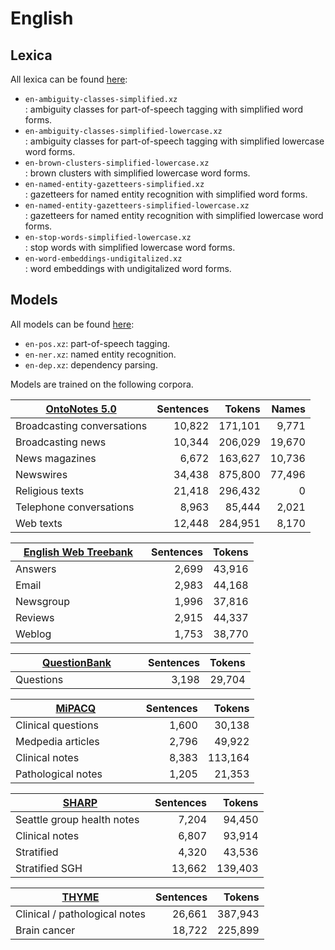 # English

## Lexica

All lexica can be found [here](https://bitbucket.org/emorynlp/nlp4j-english/src):

* `en-ambiguity-classes-simplified.xz`<br>: ambiguity classes for part-of-speech tagging with simplified word forms.
* `en-ambiguity-classes-simplified-lowercase.xz`<br>: ambiguity classes for part-of-speech tagging with simplified lowercase word forms.
* `en-brown-clusters-simplified-lowercase.xz`<br>: brown clusters with simplified lowercase word forms. 
* `en-named-entity-gazetteers-simplified.xz`<br>: gazetteers for named entity recognition with simplified word forms.
* `en-named-entity-gazetteers-simplified-lowercase.xz`<br>: gazetteers for named entity recognition with simplified lowercase word forms.
* `en-stop-words-simplified-lowercase.xz`<br>: stop words with simplified lowercase word forms.
* `en-word-embeddings-undigitalized.xz`<br>: word embeddings with undigitalized word forms.

## Models

All models can be found [here](https://bitbucket.org/emorynlp/nlp4j-english/src):

* `en-pos.xz`: part-of-speech tagging.
* `en-ner.xz`: named entity recognition.
* `en-dep.xz`: dependency parsing.

Models are trained on the following corpora.

| [OntoNotes 5.0](https://catalog.ldc.upenn.edu/LDC2013T19) | Sentences | Tokens | Names |
| -------------------------- | -----: | ------: | -----: |
| Broadcasting conversations | 10,822 | 171,101 |  9,771 |
| Broadcasting news          | 10,344 | 206,029 | 19,670 | 
| News magazines             |  6,672 | 163,627 | 10,736 |
| Newswires                  | 34,438 | 875,800 | 77,496 |
| Religious texts            | 21,418 | 296,432 |      0 |
| Telephone conversations    |  8,963 |  85,444 |  2,021 |
| Web texts                  | 12,448 | 284,951 |  8,170 |

| &nbsp;&nbsp;&nbsp;[English Web Treebank](https://catalog.ldc.upenn.edu/LDC2012T13)&nbsp;&nbsp;&nbsp; | Sentences | Tokens |
| --------- | ----: | -----: |
| Answers   | 2,699 | 43,916 |
| Email     | 2,983 | 44,168 |
| Newsgroup | 1,996 | 37,816 |
| Reviews   | 2,915 | 44,337 |
| Weblog    | 1,753 | 38,770 |

| &nbsp;&nbsp;&nbsp;&nbsp;&nbsp;&nbsp;&nbsp;&nbsp;&nbsp;&nbsp;[QuestionBank](http://www.computing.dcu.ie/~jjudge/qtreebank/)&nbsp;&nbsp;&nbsp;&nbsp;&nbsp;&nbsp;&nbsp;&nbsp;&nbsp;&nbsp; | Sentences | Tokens |
| --------- | ----: | -----: |
| Questions | 3,198 | 29,704 |

| &nbsp;&nbsp;&nbsp;&nbsp;&nbsp;&nbsp;&nbsp;&nbsp;&nbsp;&nbsp;&nbsp;&nbsp;&nbsp;&nbsp;&nbsp;[MiPACQ](http://clear.colorado.edu/compsem/index.php?page=endendsystems&sub=mipacq)&nbsp;&nbsp;&nbsp;&nbsp;&nbsp;&nbsp;&nbsp;&nbsp;&nbsp;&nbsp;&nbsp;&nbsp;&nbsp;&nbsp;&nbsp; | Sentences | Tokens |
| ------------------- | --------------: | -----------: |
| Clinical questions  | 1,600           |  30,138      |
| Medpedia articles   | 2,796           |  49,922      |
| Clinical notes      | 8,383           | 113,164      |
| Pathological notes  | 1,205           |  21,353      |

| [SHARP](http://informatics.mayo.edu/sharp/index.php/Main_Page) | Sentences | Tokens |
| -------------------------------------- | -----: | ------: |
| Seattle group health notes&nbsp;&nbsp; |  7,204 |  94,450 |
| Clinical notes                         |  6,807 |  93,914 |
| Stratified                             |  4,320 |  43,536 |
| Stratified SGH                         | 13,662 | 139,403 |

| [THYME](http://clear.colorado.edu/compsem/index.php?page=endendsystems&sub=temporal) | Sentences | Tokens |
| ----------------------------- | -----: | ------: |
| Clinical / pathological notes | 26,661 | 387,943 |
| Brain cancer                  | 18,722 | 225,899 |
